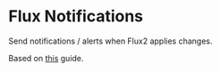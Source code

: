 # Flux Notifications

Send notifications / alerts when Flux2 applies changes.

Based on [this](https://toolkit.fluxcd.io/guides/notifications/) guide.